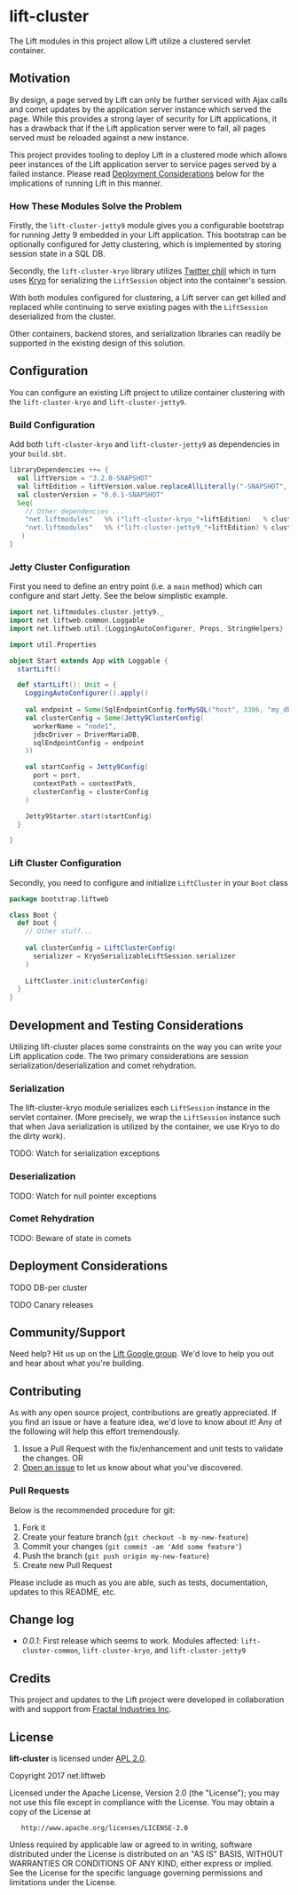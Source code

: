 # lift-cluster

The Lift modules in this project allow Lift utilize a clustered servlet container. 

## Motivation

By design, a page served by Lift can only be further serviced with Ajax calls and comet updates by the application server instance which served the page.
While this provides a strong layer of security for Lift applications, it has a drawback that if the Lift application server were to fail, all pages served must be reloaded against a new instance.

This project provides tooling to deploy Lift in a clustered mode which allows peer instances of the Lift application server to service pages served by a failed instance.
Please read [Deployment Considerations](#deployment-considerations) below for the implications of running Lift in this manner.

### How These Modules Solve the Problem

Firstly, the `lift-cluster-jetty9` module gives you a configurable bootstrap for running Jetty 9 embedded in your Lift application.
This bootstrap can be optionally configured for Jetty clustering, which is implemented by storing session state in a SQL DB.

Secondly, the `lift-cluster-kryo` library utilizes [Twitter chill](https://github.com/twitter/chill) which in turn uses [Kryo](https://github.com/EsotericSoftware/kryo) for serializing the `LiftSession` object into the container's session.

With both modules configured for clustering, a Lift server can get killed and replaced while continuing to serve existing pages with the `LiftSession` deserialized from the cluster.

Other containers, backend stores, and serialization libraries can readily be supported in the existing design of this solution.

## Configuration

You can configure an existing Lift project to utilize container clustering with the `lift-cluster-kryo` and `lift-cluster-jetty9`.

### Build Configuration

Add both `lift-cluster-kryo` and `lift-cluster-jetty9` as dependencies in your `build.sbt`.

```scala
libraryDependencies ++= {
  val liftVersion = "3.2.0-SNAPSHOT" 
  val liftEdition = liftVersion.value.replaceAllLiterally("-SNAPSHOT", "").split('.').take(2).mkString(".")
  val clusterVersion = "0.0.1-SNAPSHOT"
  Seq(
    // Other dependencies ...
    "net.liftmodules"   %% ("lift-cluster-kryo_"+liftEdition)   % clusterVersion % "compile",
    "net.liftmodules"   %% ("lift-cluster-jetty9_"+liftEdition) % clusterVersion % "compile"
   )
}
```

### Jetty Cluster Configuration

First you need to define an entry point (i.e. a `main` method) which can configure and start Jetty.
See the below simplistic example.

```scala
import net.liftmodules.cluster.jetty9._
import net.liftweb.common.Loggable
import net.liftweb.util.{LoggingAutoConfigurer, Props, StringHelpers}

import util.Properties

object Start extends App with Loggable {
  startLift()

  def startLift(): Unit = {
    LoggingAutoConfigurer().apply()
    
    val endpoint = Some(SqlEndpointConfig.forMySQL("host", 3306, "my_db", "user", "password", "extra" -> "param"))
    val clusterConfig = Some(Jetty9ClusterConfig(
      workerName = "node1",
      jdbcDriver = DriverMariaDB,
      sqlEndpointConfig = endpoint
    ))

    val startConfig = Jetty9Config(
      port = port,
      contextPath = contextPath,
      clusterConfig = clusterConfig
    )

    Jetty9Starter.start(startConfig)
  }

}
```

### Lift Cluster Configuration

Secondly, you need to configure and initialize `LiftCluster` in your `Boot` class

```scala
package bootstrap.liftweb

class Boot {
  def boot {
    // Other stuff...
    
    val clusterConfig = LiftClusterConfig(
      serializer = KryoSerializableLiftSession.serializer 
    )
    
    LiftCluster.init(clusterConfig)
  }
}
```

## Development and Testing Considerations

Utilizing lift-cluster places some constraints on the way you can write your Lift application code.
The two primary considerations are session serialization/deserialization and comet rehydration.

### Serialization

The lift-cluster-kryo module serializes each `LiftSession` instance in the servlet container.
(More precisely, we wrap the `LiftSession` instance such that when Java serialization is utilized by the container, we use Kryo to do the dirty work).

TODO: Watch for serialization exceptions

### Deserialization

TODO: Watch for null pointer exceptions

### Comet Rehydration

TODO: Beware of state in comets

## Deployment Considerations

TODO DB-per cluster 

TODO Canary releases 

## Community/Support

Need help?  Hit us up on the [Lift Google group](https://groups.google.com/forum/#!forum/liftweb).
We'd love to help you out and hear about what you're building.

## Contributing

As with any open source project, contributions are greatly appreciated.
If you find an issue or have a feature idea, we'd love to know about it!
Any of the following will help this effort tremendously.

1. Issue a Pull Request with the fix/enhancement and unit tests to validate the changes.  OR
3. [Open an issue](https://github.com/joescii/lift-cluster/issues/new) to let us know about what you've discovered.

### Pull Requests

Below is the recommended procedure for git:

1. Fork it
2. Create your feature branch (`git checkout -b my-new-feature`)
3. Commit your changes (`git commit -am 'Add some feature'`)
4. Push the branch (`git push origin my-new-feature`)
5. Create new Pull Request

Please include as much as you are able, such as tests, documentation, updates to this README, etc.

## Change log
* *0.0.1*: First release which seems to work.
Modules affected: `lift-cluster-common`, `lift-cluster-kryo`, and `lift-cluster-jetty9`

## Credits
This project and updates to the Lift project were developed in collaboration with and support from [Fractal Industries Inc](http://www.fractalindustries.com/).

## License

**lift-cluster** is licensed under [APL 2.0](http://www.apache.org/licenses/LICENSE-2.0).

Copyright 2017 net.liftweb

   Licensed under the Apache License, Version 2.0 (the "License");
   you may not use this file except in compliance with the License.
   You may obtain a copy of the License at

       http://www.apache.org/licenses/LICENSE-2.0

   Unless required by applicable law or agreed to in writing, software
   distributed under the License is distributed on an "AS IS" BASIS,
   WITHOUT WARRANTIES OR CONDITIONS OF ANY KIND, either express or implied.
   See the License for the specific language governing permissions and
   limitations under the License.


